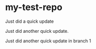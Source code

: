 # my-test-repo

Just did a quick update

Just did another quick update.

Just did another quick update in branch 1